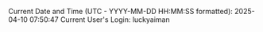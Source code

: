Current Date and Time (UTC - YYYY-MM-DD HH:MM:SS formatted): 2025-04-10 07:50:47
Current User's Login: luckyaiman
